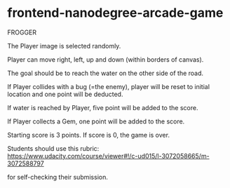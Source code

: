 frontend-nanodegree-arcade-game
===============================
FROGGER

The Player image is selected randomly.

Player can move right, left, up and down (within borders of canvas).

The goal should be to reach the water on the other side of the road.

If Player collides with a bug (=the enemy), player will be reset to initial location and one point will be deducted.

If water is reached by Player, five point will be added to the score.

If Player collects a Gem, one point will be added to the score.

Starting score is 3 points. If score is 0, the game is over.


Students should use this rubric: https://www.udacity.com/course/viewer#!/c-ud015/l-3072058665/m-3072588797

for self-checking their submission.
